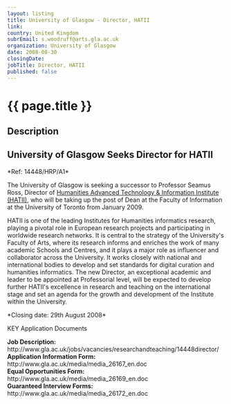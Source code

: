 ```yaml
---
layout: listing
title: University of Glasgow - Director, HATII
link:
country: United Kingdom
subrEmail: s.woodruff@arts.gla.ac.uk
organization: University of Glasgow 
date: 2008-08-30
closingDate: 
jobTitle: Director, HATII
published: false
---
```



# {{ page.title }}

## Description


<h2>University of Glasgow Seeks Director for HATII</h2>

<p>*Ref: 14448/HRP/A1*</p>
<p>
The University of Glasgow is seeking a successor to Professor Seamus Ross, Director of <a href="http://www.arts.gla.ac.uk/hatii">Humanities Advanced Technology & Information Institute (HATII)</a>, who will be taking up the post of Dean at the Faculty of Information at the University of Toronto from January 2009.
</p><p>
HATII is one of the leading Institutes for Humanities informatics research, playing a pivotal role in European research projects and participating in worldwide research networks. It is central to the strategy of the University's Faculty of Arts, where its research informs and enriches the work of many academic Schools and Centres, and it plays a major role as influencer and collaborator across the University. It works closely with national and international bodies to develop and set standards for digital curation and humanities informatics. The new Director, an exceptional academic and leader to be appointed at Professorial level, will be expected to develop further HATII's excellence in research and teaching on the international stage and set an agenda for the growth and development of the Institute within the University.
</p><p>
*Closing date: 29th August 2008*
</p><p>
KEY Application Documents
</p><p>
<b>Job Description:</b>
http://www.gla.ac.uk/jobs/vacancies/researchandteaching/14448director/<br/>
<b>Application Information Form:</b> http://www.gla.ac.uk/media/media_26167_en.doc<br/>
<b>Equal Opportunities Form:</b> http://www.gla.ac.uk/media/media_26169_en.doc<br/>
<b>Guaranteed Interview Forms:</b> http://www.gla.ac.uk/media/media_26172_en.doc <br/>

